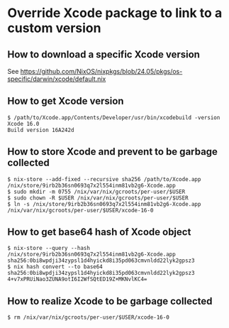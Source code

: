 # Override Xcode package to link to a custom version

## How to download a specific Xcode version

See https://github.com/NixOS/nixpkgs/blob/24.05/pkgs/os-specific/darwin/xcode/default.nix

## How to get Xcode version

```shell
$ /path/to/Xcode.app/Contents/Developer/usr/bin/xcodebuild -version
Xcode 16.0
Build version 16A242d
```

## How to store Xcode and prevent to be garbage collected

```shell
$ nix-store --add-fixed --recursive sha256 /path/to/Xcode.app
/nix/store/9irb2b36sn0693q7x2l554inm81vb2g6-Xcode.app
$ sudo mkdir -m 0755 /nix/var/nix/gcroots/per-user/$USER
$ sudo chown -R $USER /nix/var/nix/gcroots/per-user/$USER
$ ln -s /nix/store/9irb2b36sn0693q7x2l554inm81vb2g6-Xcode.app /nix/var/nix/gcroots/per-user/$USER/xcode-16-0
```

## How to get base64 hash of Xcode object

```shell
$ nix-store --query --hash /nix/store/9irb2b36sn0693q7x2l554inm81vb2g6-Xcode.app
sha256:0bi8wpdji34zypsl1d4hyickd8i35pd063cmvnldd22lyk2gpsz3
$ nix hash convert --to base64 sha256:0bi8wpdji34zypsl1d4hyickd8i35pd063cmvnldd22lyk2gpsz3
4+v7xPRUiNao3ZUNA9otI6I2WfSQtED19Z+MKNvlKC4=
```

## How to realize Xcode to be garbage collected

```shell
$ rm /nix/var/nix/gcroots/per-user/$USER/xcode-16-0
```
